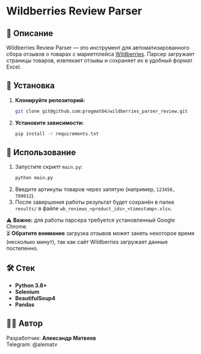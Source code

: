 # Wildberries Review Parser

## 📌 Описание
Wildberries Review Parser — это инструмент для автоматизированного сбора отзывов о товарах с маркетплейса [Wildberries](https://www.wildberries.ru). 
Парсер загружает страницы товаров, извлекает отзывы и сохраняет их в удобный формат Excel.

## 🚀 Установка
1. **Клонируйте репозиторий:**
   ```bash
   git clone git@github.com:progmat64/wildberries_parser_review.git
   ```
2. **Установите зависимости:**
   ```bash
   pip install -r requirements.txt
   ```

## 📌 Использование

1. Запустите скрипт `main.py`:
   ```bash
   python main.py
   ```
2. Введите артикулы товаров через запятую (например, `123456, 789012`).
3. После завершения работы результат будет сохранён в папке `results/` в файле `wb_reviews_<product_ids>_<timestamp>.xlsx`.

⚠ **Важно:** для работы парсера требуется установленный Google Chrome.  
⏳ **Обратите внимание** загрузка отзывов может занять некоторое время (несколько минут), так как сайт Wildberries загружает данные постепенно.

## 🛠 Стек
- **Python 3.8+**
- **Selenium**
- **BeautifulSoup4**
- **Pandas**

## 👨‍💻 Автор
Разработчик: **Александр Матвеев**  
Telegram: @alematv
